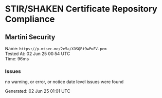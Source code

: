 # STIR/SHAKEN Certificate Repository Compliance

## Martini Security

Name: `https://p.mtsec.me/2e5a/XOSQRt9wPuFV.pem`\
Tested At: 02 Jun 25 00:54 UTC\
Time: 96ms

### Issues

no warning, or error, or notice date level issues were found

Generated: 02 Jun 25 01:01 UTC
